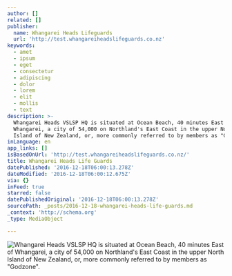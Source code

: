 ```yaml
---
author: []
related: []
publisher:
  name: Whangarei Heads Lifeguards
  url: 'http://test.whangareiheadslifeguards.co.nz'
keywords:
  - amet
  - ipsum
  - eget
  - consectetur
  - adipiscing
  - dolor
  - lorem
  - elit
  - mollis
  - text
description: >-
  Whangarei Heads VSLSP HQ is situated at Ocean Beach, 40 minutes East of
  Whangarei, a city of 54,000 on Northland's East Coast in the upper North
  Island of New Zealand, or, more commonly referred to by members as "Godzone".
inLanguage: en
app_links: []
isBasedOnUrl: 'http://test.whangareiheadslifeguards.co.nz/'
title: Whangarei Heads Life Guards
datePublished: '2016-12-18T06:00:13.278Z'
dateModified: '2016-12-18T06:00:12.675Z'
via: {}
inFeed: true
starred: false
datePublishedOriginal: '2016-12-18T06:00:13.278Z'
sourcePath: _posts/2016-12-18-whangarei-heads-life-guards.md
_context: 'http://schema.org'
_type: MediaObject

---
```

![Whangarei Heads VSLSP HQ is situated at Ocean Beach, 40 minutes East of Whangarei, a city of 54,000 on Northland's East Coast in the upper North Island of New Zealand, or, more commonly referred to by members as "Godzone".](https://the-grid-user-content.s3-us-west-2.amazonaws.com/3978671c-550e-4da6-9f11-5d98a0136782.jpg)